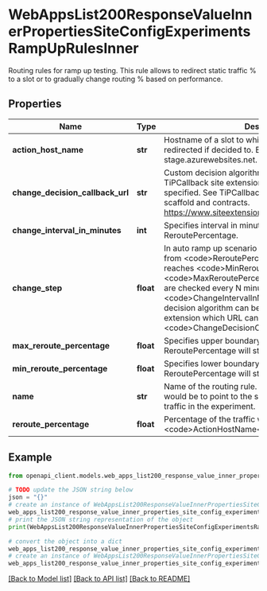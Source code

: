 # WebAppsList200ResponseValueInnerPropertiesSiteConfigExperimentsRampUpRulesInner

Routing rules for ramp up testing. This rule allows to redirect static traffic % to a slot or to gradually change routing % based on performance.

## Properties

Name | Type | Description | Notes
------------ | ------------- | ------------- | -------------
**action_host_name** | **str** | Hostname of a slot to which the traffic will be redirected if decided to. E.g. myapp-stage.azurewebsites.net. | [optional] 
**change_decision_callback_url** | **str** | Custom decision algorithm can be provided in TiPCallback site extension which URL can be specified. See TiPCallback site extension for the scaffold and contracts. https://www.siteextensions.net/packages/TiPCallback/ | [optional] 
**change_interval_in_minutes** | **int** | Specifies interval in minutes to reevaluate ReroutePercentage. | [optional] 
**change_step** | **float** | In auto ramp up scenario this is the step to add/remove from &lt;code&gt;ReroutePercentage&lt;/code&gt; until it reaches  &lt;code&gt;MinReroutePercentage&lt;/code&gt; or &lt;code&gt;MaxReroutePercentage&lt;/code&gt;. Site metrics are checked every N minutes specified in &lt;code&gt;ChangeIntervalInMinutes&lt;/code&gt;. Custom decision algorithm can be provided in TiPCallback site extension which URL can be specified in &lt;code&gt;ChangeDecisionCallbackUrl&lt;/code&gt;. | [optional] 
**max_reroute_percentage** | **float** | Specifies upper boundary below which ReroutePercentage will stay. | [optional] 
**min_reroute_percentage** | **float** | Specifies lower boundary above which ReroutePercentage will stay. | [optional] 
**name** | **str** | Name of the routing rule. The recommended name would be to point to the slot which will receive the traffic in the experiment. | [optional] 
**reroute_percentage** | **float** | Percentage of the traffic which will be redirected to &lt;code&gt;ActionHostName&lt;/code&gt;. | [optional] 

## Example

```python
from openapi_client.models.web_apps_list200_response_value_inner_properties_site_config_experiments_ramp_up_rules_inner import WebAppsList200ResponseValueInnerPropertiesSiteConfigExperimentsRampUpRulesInner

# TODO update the JSON string below
json = "{}"
# create an instance of WebAppsList200ResponseValueInnerPropertiesSiteConfigExperimentsRampUpRulesInner from a JSON string
web_apps_list200_response_value_inner_properties_site_config_experiments_ramp_up_rules_inner_instance = WebAppsList200ResponseValueInnerPropertiesSiteConfigExperimentsRampUpRulesInner.from_json(json)
# print the JSON string representation of the object
print(WebAppsList200ResponseValueInnerPropertiesSiteConfigExperimentsRampUpRulesInner.to_json())

# convert the object into a dict
web_apps_list200_response_value_inner_properties_site_config_experiments_ramp_up_rules_inner_dict = web_apps_list200_response_value_inner_properties_site_config_experiments_ramp_up_rules_inner_instance.to_dict()
# create an instance of WebAppsList200ResponseValueInnerPropertiesSiteConfigExperimentsRampUpRulesInner from a dict
web_apps_list200_response_value_inner_properties_site_config_experiments_ramp_up_rules_inner_from_dict = WebAppsList200ResponseValueInnerPropertiesSiteConfigExperimentsRampUpRulesInner.from_dict(web_apps_list200_response_value_inner_properties_site_config_experiments_ramp_up_rules_inner_dict)
```
[[Back to Model list]](../README.md#documentation-for-models) [[Back to API list]](../README.md#documentation-for-api-endpoints) [[Back to README]](../README.md)


